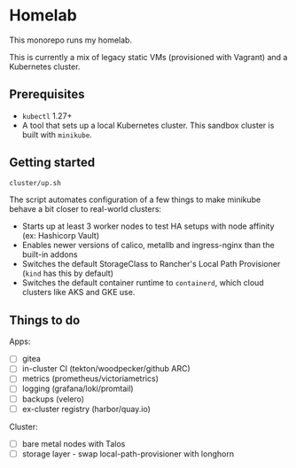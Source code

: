 # Homelab

This monorepo runs my homelab.

This is currently a mix of legacy static VMs (provisioned with Vagrant) and a Kubernetes cluster.

## Prerequisites

* `kubectl` 1.27+
* A tool that sets up a local Kubernetes cluster. This sandbox cluster is built with `minikube`.

## Getting started

```bash
cluster/up.sh
```

The script automates configuration of a few things to make minikube behave a bit closer to real-world clusters:

* Starts up at least 3 worker nodes to test HA setups with node affinity (ex: Hashicorp Vault)
* Enables newer versions of calico, metallb and ingress-nginx than the built-in addons
* Switches the default StorageClass to Rancher's Local Path Provisioner (`kind` has this by default)
* Switches the default container runtime to `containerd`, which cloud clusters like AKS and GKE use.

## Things to do

Apps:

- [ ] gitea
- [ ] in-cluster CI (tekton/woodpecker/github ARC)
- [ ] metrics (prometheus/victoriametrics)
- [ ] logging (grafana/loki/promtail)
- [ ] backups (velero)
- [ ] ex-cluster registry (harbor/quay.io)

Cluster:

- [ ] bare metal nodes with Talos
- [ ] storage layer - swap local-path-provisioner with longhorn
